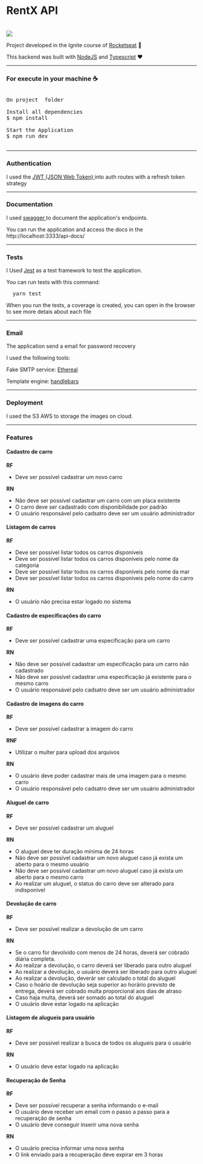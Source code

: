 # RentX API

<br />

<img src="https://i.imgur.com/oUAKMC5.png" />

<br />

Project developed in the Ignite course of <a href="https://rocketseat.com.br/" >Rocketseat</a> 🚀

This backend was built with <a href="https://nodejs.org/en">NodeJS</a> and <a href="https://www.typescriptlang.org/">Typescript</a> ❤️

<hr />

### For execute in your machine ☕
<pre>

On project  folder

Install all dependencies
$ npm install

Start the Application
$ npm run dev

</pre>

<hr />

### Authentication

I used the <a href="https://jwt.io/" > JWT (JSON Web Token) </a> into auth routes with a refresh token strategy

<hr />

### Documentation

I used <a href='https://swagger.io/' >swagger </a> to document the application's endpoints.

You can run the application and access the docs in the http://localhost:3333/api-docs/

<hr />

### Tests

I Used <a href='https://jestjs.io/' >Jest</a> as a test framework to test the application.

You can run tests with this command:

<pre>
  yarn test
</pre>

When you run the tests, a coverage is created, you can open in the browser to see more detais about each file

<hr />

### Email

The application send a email for password recovery 

I used the following tools:

Fake SMTP service: <a href='https://ethereal.email/' > Ethereal </a>

Template engine: <a href='https://handlebarsjs.com/'> handlebars </a>

<hr />

### Deployment

I used the S3 AWS to storage the images on cloud.

<hr />

### Features

#### Cadastro de carro

**RF**
* Deve ser possível cadastrar um novo carro

**RN**
* Não deve ser possível cadastrar um carro com um placa existente
* O carro deve ser cadastrado com disponibilidade por padrão
* O usuário responsável pelo cadsatro deve ser um usuário administrador

#### Listagem de carros

**RF**
* Deve ser possível listar todos os carros disponíveis
* Deve ser possível listar todos os carros disponíveis pelo nome da categoria
* Deve ser possível listar todos os carros disponíveis pelo nome da mar
* Deve ser possível listar todos os carros disponíveis pelo nome do carro

**RN**
* O usuário não precisa estar logado no sistema

#### Cadastro de especificações do carro

**RF**
* Deve ser possível cadastrar uma especificação para um carro

**RN**
* Não deve ser possível cadastrar um especificação para um carro não cadastrado
* Não deve ser possível cadastrar uma especificação já existente para o mesmo carro
* O usuário responsável pelo cadsatro deve ser um usuário administrador

#### Cadastro de imagens do carro

**RF**
* Deve ser possível cadastrar a imagem do carro

**RNF**
* Utilizar o multer para upload dos arquivos

**RN**
* O usuário deve poder cadastrar mais de uma imagem para o mesmo carro
* O usuário responsável pelo cadsatro deve ser um usuário administrador

#### Aluguel de carro

**RF**
* Deve ser possível cadastrar um aluguel

**RN**
* O aluguel deve ter duração mínima de 24 horas
* Não deve ser possível cadastrar um novo aluguel caso já exista um aberto para o mesmo usuário
* Não deve ser possível cadastrar um novo aluguel caso já exista um aberto para o mesmo carro
* Ao realizar um aluguel, o status do carro deve ser alterado para indisponível

#### Devolução de carro

**RF**
* Deve ser possível realizar a devolução de um carro

**RN**
* Se o carro for devolvido com menos de 24 horas, deverá ser cobrado diária completa.
* Ao realizar a devolução, o carro deverá ser liberado para outro aluguel
* Ao realizar a devolução, o usuário deverá ser liberado para outro aluguel
* Ao realizar a devolução, deverár ser calculado o total do aluguel
* Caso o hoário de devolução seja superior ao horário previsto de entrega, deverá ser cobrado multa proporcional aos dias de atraso
* Caso haja multa, deverá ser somado ao total do aluguel
* O usuário deve estar logado na aplicação

#### Listagem de alugueis para usuário

**RF**
* Deve ser possível realizar a busca de todos os alugueis para o usuário

**RN**
* O usuário deve estar logado na aplicação

#### Recuperação de Senha

**RF**
* Deve ser possível recuperar a senha informando o e-mail
* O usuário deve receber um email com o passo a passo para a recuperação de senha
* O usuário deve conseguir inserir uma nova senha

**RN**
* O usuário precisa informar uma nova senha
* O link enviado para a recuperação deve expirar em 3 horas

